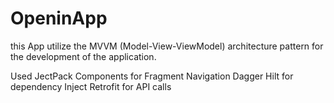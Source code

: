 # OpeninApp

this App utilize the MVVM (Model-View-ViewModel) architecture pattern
for the development of the application.

Used JectPack Components for Fragment Navigation
Dagger Hilt for dependency Inject 
Retrofit for API calls
